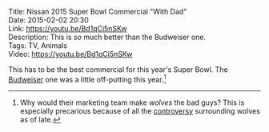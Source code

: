 Title: Nissan 2015 Super Bowl Commercial "With Dad"  
Date: 2015-02-02 20:30  
Link: https://youtu.be/Bd1qCi5nSKw  
Description: This is *so* much better than the Budweiser one.  
Tags: TV, Animals  
Video: https://youtu.be/Bd1qCi5nSKw  

This has to be the best commercial for this year's Super Bowl. The [Budweiser][youtube] one was a little off-putting this year.[^y]

[^y]: Why would their marketing team make *wolves* the bad guys? This is especially precarious because of all the [controversy][humanesociety] surrounding wolves as of late.

[humanesociety]: http://www.humanesociety.org/news/press_releases/2015/01/esa-threatened-gray-wolves-012715.html?credit=web_id86111030 "HSUS: Gray Wolves Threatened Status"
[youtube]: https://www.youtube.com/watch?v=xAsjRRMMg_Q "2015 Budweiser Super Bowl Commercial “Lost Dog”"